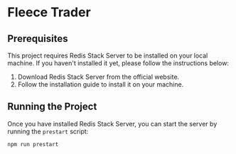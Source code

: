 # Fleece Trader

## Prerequisites

This project requires Redis Stack Server to be installed on your local machine. If you haven't installed it yet, please follow the instructions below:

1. Download Redis Stack Server from the official website.
2. Follow the installation guide to install it on your machine.

## Running the Project

Once you have installed Redis Stack Server, you can start the server by running the `prestart` script:

```bash
npm run prestart
```

